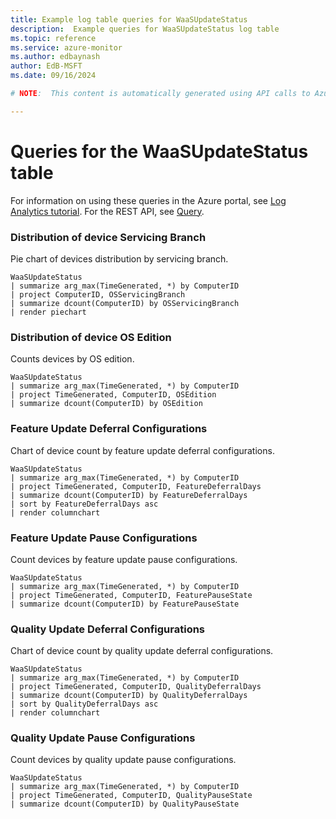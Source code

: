 ```yaml
---
title: Example log table queries for WaaSUpdateStatus
description:  Example queries for WaaSUpdateStatus log table
ms.topic: reference
ms.service: azure-monitor
ms.author: edbaynash
author: EdB-MSFT
ms.date: 09/16/2024

# NOTE:  This content is automatically generated using API calls to Azure. Any edits made on these files will be overwritten in the next run of the script. 

---
```


# Queries for the WaaSUpdateStatus table

For information on using these queries in the Azure portal, see [Log Analytics tutorial](/azure/azure-monitor/logs/log-analytics-tutorial). For the REST API, see [Query](/rest/api/loganalytics/query).


### Distribution of device Servicing Branch  


Pie chart of devices distribution by servicing branch.  

```query
WaaSUpdateStatus
| summarize arg_max(TimeGenerated, *) by ComputerID
| project ComputerID, OSServicingBranch
| summarize dcount(ComputerID) by OSServicingBranch
| render piechart
```



### Distribution of device OS Edition  


Counts devices by OS edition.  

```query
WaaSUpdateStatus
| summarize arg_max(TimeGenerated, *) by ComputerID
| project TimeGenerated, ComputerID, OSEdition
| summarize dcount(ComputerID) by OSEdition
```



### Feature Update Deferral Configurations  


Chart of device count by feature update deferral configurations.  

```query
WaaSUpdateStatus
| summarize arg_max(TimeGenerated, *) by ComputerID
| project TimeGenerated, ComputerID, FeatureDeferralDays
| summarize dcount(ComputerID) by FeatureDeferralDays
| sort by FeatureDeferralDays asc
| render columnchart
```



### Feature Update Pause Configurations  


Count devices by feature update pause configurations.  

```query
WaaSUpdateStatus
| summarize arg_max(TimeGenerated, *) by ComputerID
| project TimeGenerated, ComputerID, FeaturePauseState
| summarize dcount(ComputerID) by FeaturePauseState
```



### Quality Update Deferral Configurations  


Chart of device count by quality update deferral configurations.  

```query
WaaSUpdateStatus
| summarize arg_max(TimeGenerated, *) by ComputerID
| project TimeGenerated, ComputerID, QualityDeferralDays
| summarize dcount(ComputerID) by QualityDeferralDays
| sort by QualityDeferralDays asc
| render columnchart
```



### Quality Update Pause Configurations  


Count devices by quality update pause configurations.  

```query
WaaSUpdateStatus
| summarize arg_max(TimeGenerated, *) by ComputerID
| project TimeGenerated, ComputerID, QualityPauseState
| summarize dcount(ComputerID) by QualityPauseState
```

